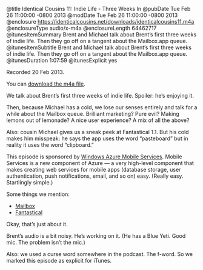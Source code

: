 @title Identical Cousins 11: Indie Life - Three Weeks In
@pubDate Tue Feb 26 11:00:00 -0800 2013
@modDate Tue Feb 26 11:00:00 -0800 2013
@enclosure https://identicalcousins.net/downloads/identicalcousins11.m4a
@enclosureType audio/x-m4a
@enclosureLength 64462717
@itunesItemSummary Brent and Michael talk about Brent’s first three weeks of indie life. Then they go off on a tangent about the Mailbox.app queue.
@itunesItemSubtitle Brent and Michael talk about Brent’s first three weeks of indie life. Then they go off on a tangent about the Mailbox.app queue.
@itunesDuration 1:07:59
@itunesExplicit yes

Recorded 20 Feb 2013.

You can <a href="https://identicalcousins.net/downloads/identicalcousins11.m4a">download the m4a file</a>.

We talk about Brent’s first three weeks of indie life. Spoiler: he’s enjoying it.

Then, because Michael has a cold, we lose our senses entirely and talk for a while about the Mailbox queue. Brilliant marketing? Pure evil? Making lemons out of lemonade? A nice user experience? A mix of all the above?

Also: cousin Michael gives us a sneak peek at Fantastical 1.1. But his cold makes him misspeak: he says the app uses the word “pasteboard” but in reality it uses the word “clipboard.”

This episode is sponsored by <a href="http://www.windowsazure.com/en-us/develop/mobile/">Windows Azure Mobile Services</a>. Mobile Services is a new component of Azure — a very high-level component that makes creating web services for mobile apps (database storage, user authentication, push notifications, email, and so on) easy. (Really easy. Startlingly simple.)

Some things we mention:

<ul><li><a href="http://www.mailboxapp.com/">Mailbox</a></li>
<li><a href="http://flexibits.com/">Fantastical</a></li>
</ul>

Okay, that’s just about it.

Brent’s audio is a bit noisy. He’s working on it. (He has a Blue Yeti. Good mic. The problem isn’t the mic.)

Also: we used a curse word somewhere in the podcast. The f-word. So we marked this episode as explicit for iTunes.
